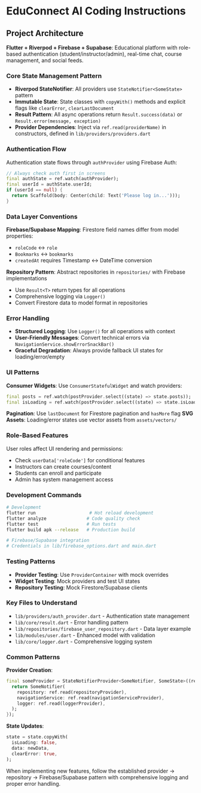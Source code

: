 # EduConnect AI Coding Instructions

## Project Architecture

**Flutter + Riverpod + Firebase + Supabase**: Educational platform with role-based authentication (student/instructor/admin), real-time chat, course management, and social feeds.

### Core State Management Pattern
- **Riverpod StateNotifier**: All providers use `StateNotifier<SomeState>` pattern
- **Immutable State**: State classes with `copyWith()` methods and explicit flags like `clearError`, `clearLastDocument`
- **Result<T> Pattern**: All async operations return `Result.success(data)` or `Result.error(message, exception)`
- **Provider Dependencies**: Inject via `ref.read(providerName)` in constructors, defined in `lib/providers/providers.dart`

### Authentication Flow
Authentication state flows through `authProvider` using Firebase Auth:
```dart
// Always check auth first in screens
final authState = ref.watch(authProvider);
final userId = authState.userId;
if (userId == null) {
  return Scaffold(body: Center(child: Text('Please log in...')));
}
```

### Data Layer Conventions
**Firebase/Supabase Mapping**: Firestore field names differ from model properties:
- `roleCode` ↔ `role` 
- `Bookmarks` ↔ `bookmarks`
- `createdAt` requires Timestamp ↔ DateTime conversion

**Repository Pattern**: Abstract repositories in `repositories/` with Firebase implementations
- Use `Result<T>` return types for all operations
- Comprehensive logging via `Logger()` 
- Convert Firestore data to model format in repositories

### Error Handling
- **Structured Logging**: Use `Logger()` for all operations with context
- **User-Friendly Messages**: Convert technical errors via `NavigationService.showErrorSnackBar()`
- **Graceful Degradation**: Always provide fallback UI states for loading/error/empty

### UI Patterns
**Consumer Widgets**: Use `ConsumerStatefulWidget` and watch providers:
```dart
final posts = ref.watch(postProvider.select((state) => state.posts));
final isLoading = ref.watch(postProvider.select((state) => state.isLoading));
```

**Pagination**: Use `lastDocument` for Firestore pagination and `hasMore` flag
**SVG Assets**: Loading/error states use vector assets from `assets/vectors/`

### Role-Based Features
User roles affect UI rendering and permissions:
- Check `userData['roleCode']` for conditional features
- Instructors can create courses/content
- Students can enroll and participate
- Admin has system management access

### Development Commands
```bash
# Development
flutter run                    # Hot reload development
flutter analyze               # Code quality check
flutter test                  # Run tests
flutter build apk --release   # Production build

# Firebase/Supabase integration
# Credentials in lib/firebase_options.dart and main.dart
```

### Testing Patterns
- **Provider Testing**: Use `ProviderContainer` with mock overrides
- **Widget Testing**: Mock providers and test UI states
- **Repository Testing**: Mock Firestore/Supabase clients

### Key Files to Understand
- `lib/providers/auth_provider.dart` - Authentication state management
- `lib/core/result.dart` - Error handling pattern
- `lib/repositories/firebase_user_repository.dart` - Data layer example
- `lib/modules/user.dart` - Enhanced model with validation
- `lib/core/logger.dart` - Comprehensive logging system

### Common Patterns
**Provider Creation**:
```dart
final someProvider = StateNotifierProvider<SomeNotifier, SomeState>((ref) {
  return SomeNotifier(
    repository: ref.read(repositoryProvider),
    navigationService: ref.read(navigationServiceProvider),
    logger: ref.read(loggerProvider),
  );
});
```

**State Updates**:
```dart
state = state.copyWith(
  isLoading: false,
  data: newData,
  clearError: true,
);
```

When implementing new features, follow the established provider → repository → Firebase/Supabase pattern with comprehensive logging and proper error handling.
